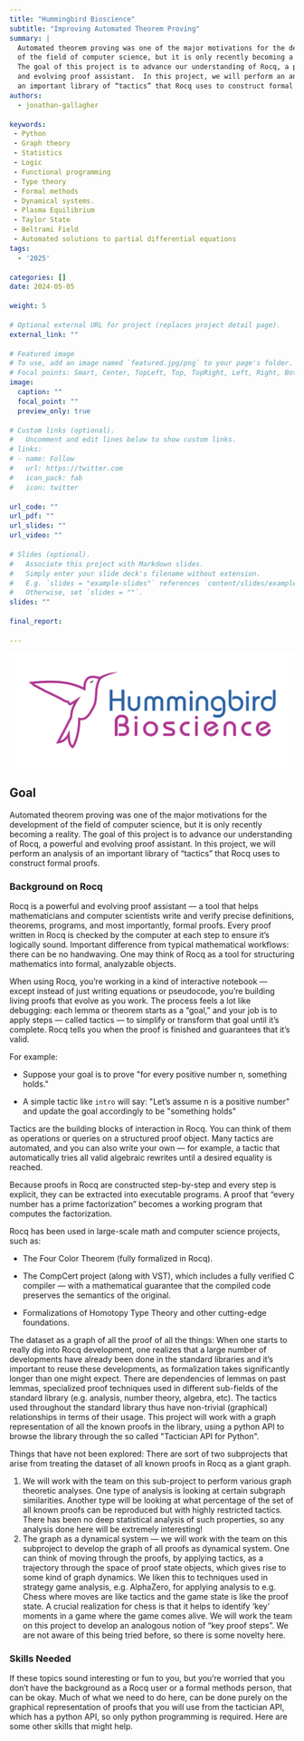 ```yaml
---
title: "Hummingbird Bioscience"
subtitle: "Improving Automated Theorem Proving"
summary: |
  Automated theorem proving was one of the major motivations for the development
  of the field of computer science, but it is only recently becoming a reality.
  The goal of this project is to advance our understanding of Rocq, a powerful
  and evolving proof assistant.  In this project, we will perform an analysis of
  an important library of “tactics” that Rocq uses to construct formal proofs.
authors:
  - jonathan-gallagher

keywords: 
 - Python
 - Graph theory
 - Statistics
 - Logic
 - Functional programming
 - Type theory
 - Formal methods
 - Dynamical systems.
 - Plasma Equilibrium
 - Taylor State
 - Beltrami Field
 - Automated solutions to partial differential equations
tags:
  - '2025'

categories: []
date: 2024-05-05

weight: 5

# Optional external URL for project (replaces project detail page).
external_link: ""

# Featured image
# To use, add an image named `featured.jpg/png` to your page's folder.
# Focal points: Smart, Center, TopLeft, Top, TopRight, Left, Right, BottomLeft, Bottom, BottomRight.
image:
  caption: ""
  focal_point: ""
  preview_only: true

# Custom links (optional).
#   Uncomment and edit lines below to show custom links.
# links:
# - name: Follow
#   url: https://twitter.com
#   icon_pack: fab
#   icon: twitter

url_code: ""
url_pdf: ""
url_slides: ""
url_video: ""

# Slides (optional).
#   Associate this project with Markdown slides.
#   Simply enter your slide deck's filename without extension.
#   E.g. `slides = "example-slides"` references `content/slides/example-slides.md`.
#   Otherwise, set `slides = ""`.
slides: ""

final_report:

---
```

![](HummingBird.png)
## Goal
Automated theorem proving was one of the major motivations for the development
of the field of computer science, but it is only recently becoming a reality.
The goal of this project is to advance our understanding of Rocq, a powerful and
evolving proof assistant.  In this project, we will perform an analysis of an
important library of “tactics” that Rocq uses to construct formal proofs.

### Background on Rocq
Rocq is a powerful and evolving proof assistant — a tool that helps
mathematicians and computer scientists write and verify precise definitions,
theorems, programs, and most importantly, formal proofs. Every proof written in
Rocq is checked by the computer at each step to ensure it’s logically sound.
Important difference from typical mathematical workflows: there can be no
handwaving. One may think of Rocq as a tool for structuring mathematics into
formal, analyzable objects.

When using Rocq, you’re working in a kind of interactive notebook — except
instead of just writing equations or pseudocode, you’re building living proofs
that evolve as you work. The process feels a lot like debugging: each lemma or
theorem starts as a “goal,” and your job is to apply steps — called tactics — to
simplify or transform that goal until it’s complete. Rocq tells you when the
proof is finished and guarantees that it’s valid.

For example:

  * Suppose your goal is to prove "for every positive number n, something
    holds."

  * A simple tactic like `intro`  will say: "Let’s assume  n is a positive
    number" and update the goal accordingly to be "something holds"

Tactics are the building blocks of interaction in Rocq. You can think of them as
operations or queries on a structured proof object. Many tactics are automated,
and you can also write your own — for example, a tactic that automatically tries
all valid algebraic rewrites until a desired equality is reached.

Because proofs in Rocq are constructed step-by-step and every step is explicit,
they can be extracted into executable programs. A proof that “every number has a
prime factorization” becomes a working program that computes the factorization.

Rocq has been used in large-scale math and computer science projects, such as:

  * The Four Color Theorem (fully formalized in Rocq).
  * The CompCert project (along with VST), which includes a fully verified C compiler — with a mathematical guarantee that the compiled code preserves the semantics of the original.

  * Formalizations of Homotopy Type Theory and other cutting-edge foundations.

The dataset as a graph of all the proof of all the things: When one starts to
really dig into Rocq development, one realizes that a large number of
developments have already been done in the standard libraries and it’s important
to reuse these developments, as formalization takes significantly longer than
one might expect.  There are dependencies of lemmas on past lemmas, specialized
proof techniques used in different sub-fields of the standard library (e.g.
analysis, number theory, algebra, etc).  The tactics used throughout the
standard library thus have non-trivial (graphical) relationships in terms of
their usage.  This project will work with a graph representation of all the
known proofs in the library, using a python API to browse the library through
the so called "Tactician API for Python".

Things that have not been explored: There are sort of two subprojects that arise
from treating the dataset of all known proofs in Rocq as a giant graph.

1. We will work with the team on this sub-project to perform various graph
   theoretic analyses.  One type of analysis is looking at certain subgraph
   similarities.  Another type will be looking at what percentage of the set of
   all known proofs can be reproduced but with highly restricted tactics.  There
   has been no deep statistical analysis of such properties, so any analysis
   done here will be extremely interesting!
2. The graph as a dynamical system — we will work with the team on this
   subproject to develop the graph of all proofs as dynamical system.  One can
   think of moving through the proofs, by applying tactics, as a trajectory
   through the space of proof state objects, which gives rise to some kind of
   graph dynamics.  We liken this to techniques used in strategy game analysis,
   e.g. AlphaZero, for applying analysis to e.g. Chess where moves are like
   tactics and the game state is like the proof state.  A crucial realization
   for chess is that it helps to identify ‘key’ moments in a game where the game
   comes alive.  We will work the team on this project to develop an
   analogous notion of “key proof steps”.  We are not aware of this being
   tried before, so there is some novelty here.

### Skills Needed
If these topics sound interesting or fun to you, but you’re worried that you
don’t have the background as a Rocq user or a formal methods person, that can be
okay.  Much of what we need to do here, can be done purely on the graphical
representation of proofs that you will use from the tactician API, which has a
python API, so only python programming is required.  Here are some other skills
that might help.
